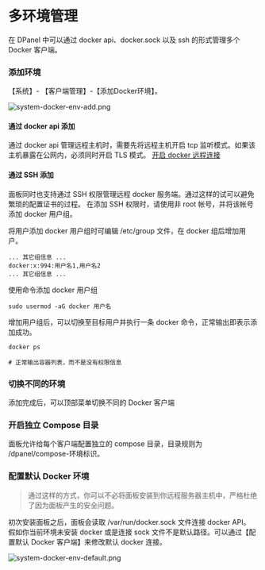 # 多环境管理

在 DPanel 中可以通过 docker api、docker.sock 以及 ssh 的形式管理多个 Docker 客户端。

### 添加环境

【系统】- 【客户端管理】-【添加Docker环境】。

![system-docker-env-add.png](https://cdn.w7.cc/dpanel/system-docker-env-add.png?t=7)

#### 通过 docker api 添加

通过 docker api 管理远程主机时，需要先将远程主机开启 tcp 监听模式。如果该主机暴露在公网内，必须同时开启 TLS 模式。
[开启 docker 远程连接](zh-cn/manual/system/remote.md)

#### 通过 SSH 添加

面板同时也支持通过 SSH 权限管理远程 docker 服务端。通过这样的试可以避免繁琐的配置证书的过程。
在添加 SSH 权限时，请使用非 root 帐号，并将该帐号添加 docker 用户组。

将用户添加 docker 用户组时可编辑 /etc/group 文件，在 docker 组后增加用户。

```
... 其它组信息 ...
docker:x:994:用户名1,用户名2
... 其它组信息 ...
```

使用命令添加 docker 用户组

```
sudo usermod -aG docker 用户名
```

增加用户组后，可以切换至目标用户并执行一条 docker 命令，正常输出即表示添加成功。

```
docker ps

# 正常输出容器列表，而不是没有权限信息
```

### 切换不同的环境

添加完成后，可以顶部菜单切换不同的 Docker 客户端

### 开启独立 Compose 目录

面板允许给每个客户端配置独立的 compose 目录，目录规则为 /dpanel/compose-环境标识。


### 配置默认 Docker 环境

> 通过这样的方式，你可以不必将面板安装到你远程服务器主机中，严格杜绝了因为面板产生的安全问题。

初次安装面板之后，面板会读取 /var/run/docker.sock 文件连接 docker API。
假如你当前环境未安装 docker 或是连接 sock 文件不是默认路径。可以通过【配置默认 Docker 客户端】来修改默认 docker 连接。

![system-docker-env-default.png](https://cdn.w7.cc/dpanel/system-docker-env-default.png)

